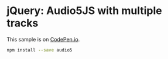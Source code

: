 # jQuery: Audio5JS with multiple tracks

This sample is on [CodePen.io](https://codepen.io/rasx/pen/obBLge).

```bash
npm install --save audio5
```